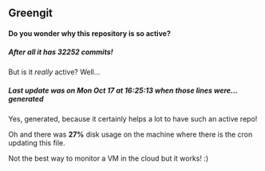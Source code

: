 ## Greengit

#### Do you wonder why this repository is so active?

##### After all it has 32252 commits!

But is it *really* active? Well...

##### Last update was on Mon Oct 17 at 16:25:13 when those lines were... generated

Yes, generated, because it certainly helps a lot to have such an active repo!

Oh and there was **27%** disk usage on the machine
where there is the cron updating this file.

Not the best way to monitor a VM in the cloud but it works! :)
